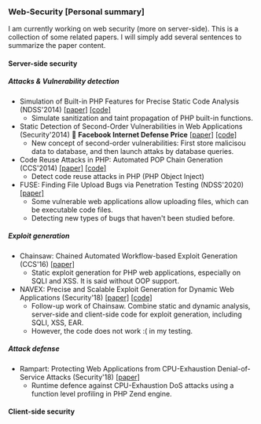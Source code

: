 ### Web-Security [Personal summary]

I am currently working on web security (more on server-side). This is a collection of some related papers. I will simply add several sentences to summarize the paper content.

#### Server-side security
##### Attacks & Vulnerability detection
- Simulation of Built-in PHP Features for Precise Static Code Analysis (NDSS'2014) [[paper]](https://www.ndss-symposium.org/ndss2014/programme/simulation-built-php-features-precise-static-code-analysis/) [[code]](https://github.com/robocoder/rips-scanner)
    - Simulate sanitization and taint propagation of PHP built-in functions.
- Static Detection of Second-Order Vulnerabilities in Web Applications (Security'2014) :star2: **Facebook Internet Defense Price** [[paper]](https://www.usenix.org/conference/usenixsecurity14/technical-sessions/presentation/dahse) [[code]](https://github.com/robocoder/rips-scanner)
    - New concept of second-order vulnerabilities: First store malicisou data to database, and then launch attaks by database queries.
- Code Reuse Attacks in PHP: Automated POP Chain Generation (CCS'2014) [[paper]](https://dl.acm.org/doi/10.1145/2660267.2660363) [[code]](https://github.com/robocoder/rips-scanner)
    - Detect code reuse attacks in PHP (PHP Object Inject)
- FUSE: Finding File Upload Bugs via Penetration Testing (NDSS'2020) [[paper]](https://www.ndss-symposium.org/ndss-paper/fuse-finding-file-upload-bugs-via-penetration-testing/)
    - Some vulnerable web applications allow uploading files, which can be executable code files.
    - Detecting new types of bugs that haven't been studied before. 

##### Exploit generation
- Chainsaw: Chained Automated Workflow-based Exploit Generation (CCS'16) [[paper]](https://dl.acm.org/doi/10.1145/2976749.2978380)
    - Static exploit generation for PHP web applications, especially on SQLI and XSS. It is said without OOP support.
- NAVEX: Precise and Scalable Exploit Generation for Dynamic Web Applications (Security'18) [[paper]](https://www.usenix.org/conference/usenixsecurity18/presentation/alhuzali) [[code]](https://github.com/aalhuz/navex)
    - Follow-up work of Chainsaw. Combine static and dynamic analysis, server-side and client-side code for exploit generation, including SQLI, XSS, EAR.
    - However, the code does not work :( in my testing.

##### Attack defense
- Rampart: Protecting Web Applications from CPU-Exhaustion Denial-of-Service Attacks (Security'18) [[paper]](https://www.usenix.org/conference/usenixsecurity18/presentation/meng)
  - Runtime defence against CPU-Exhaustion DoS attacks using a function level profiling in PHP Zend engine.


#### Client-side security

